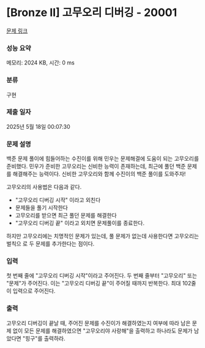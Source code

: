 # [Bronze II] 고무오리 디버깅 - 20001 

[문제 링크](https://www.acmicpc.net/problem/20001) 

### 성능 요약

메모리: 2024 KB, 시간: 0 ms

### 분류

구현

### 제출 일자

2025년 5월 18일 00:07:30

### 문제 설명

<p>백준 문제 풀이에 힘들어하는 수진이를 위해 민우는 문제해결에 도움이 되는 고무오리를 준비했다. 민우가 준비한 고무오리는 신비한 능력이 존재하는데, 최근에 풀던 백준 문제를 해결해주는 능력이다. 신비한 고무오리와 함께 수진이의 백준 풀이를 도와주자!</p>

<p>고무오리의 사용법은 다음과 같다.</p>

<ul>
	<li>"고무오리 디버깅 시작" 이라고 외친다</li>
	<li>문제들을 풀기 시작한다</li>
	<li>고무오리를 받으면 최근 풀던 문제를 해결한다</li>
	<li>"고무오리 디버깅 끝" 이라고 외치면 문제풀이를 종료한다.</li>
</ul>

<p>하지만 고무오리에는 치명적인 문제가 있는데, 풀 문제가 없는데 사용한다면 고무오리는 벌칙으 로 두 문제를 추가한다는 점이다.</p>

### 입력 

 <p>첫 번째 줄에 "고무오리 디버깅 시작"이라고 주어진다. 두 번째 줄부터 "고무오리" 또는 "문제"가 주어진다. 이는 "고무오리 디버깅 끝"이 주어질 때까지 반복한다. 최대 102줄이 입력으로 주어진다.</p>

### 출력 

 <p>고무오리 디버깅이 끝날 때, 주어진 문제를 수진이가 해결하였는지 여부에 따라 남은 문제 없이 모든 문제를 해결하였으면 "고무오리야 사랑해"을 출력하고 하나라도 문제가 남았다면 "힝구"를 출력하라.</p>

